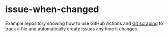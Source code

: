 # issue-when-changed

Example repository showing how to use GitHub Actions and [Git scraping](https://simonwillison.net/2020/Oct/9/git-scraping/) to track a file and automatically create issues any time it changes.
